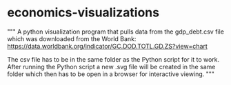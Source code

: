 # economics-visualizations
"""
A python visualization program that pulls data from the gdp_debt.csv file which was downloaded from the World Bank:
https://data.worldbank.org/indicator/GC.DOD.TOTL.GD.ZS?view=chart

The csv file has to be in the same folder as the Python script for it to work. After running the Python script a new .svg file will be created in the same folder which then has to be open in a browser for interactive viewing.
"""
